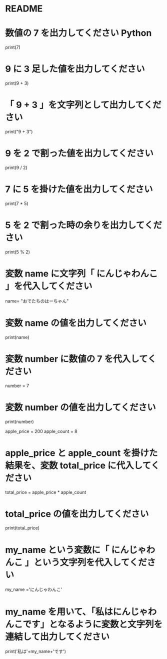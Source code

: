 # README



# 数値の 7 を出力してください Python
print(7)

# 9 に 3 足した値を出力してください
print(9 + 3)

# 「 9 + 3 」を文字列として出力してください
print("9 + 3")

# 9 を 2 で割った値を出力してください
print(9 / 2)

# 7 に 5 を掛けた値を出力してください
print(7 * 5)

# 5 を 2 で割った時の余りを出力してください
print(5 % 2)
# 変数 name に文字列「 にんじゃわんこ 」を代入してください
name= "おでたちのはーちゃん"

# 変数 name の値を出力してください
print(name)

# 変数 number に数値の 7 を代入してください
number = 7

# 変数 number の値を出力してください
print(number)

apple_price = 200
apple_count = 8

# apple_price と apple_count を掛けた結果を、変数 total_price に代入してください
total_price = apple_price * apple_count

# total_price の値を出力してください
print(total_price)

# my_name という変数に「 にんじゃわんこ 」という文字列を代入してください
my_name ='にんじゃわんこ'

# my_name を用いて、「私はにんじゃわんこです」となるように変数と文字列を連結して出力してください
print('私は'+my_name+'です')

